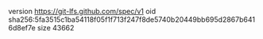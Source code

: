 version https://git-lfs.github.com/spec/v1
oid sha256:5fa3515c1ba54118f05f1f713f247f8de5740b20449bb695d2867b6416d8ef7e
size 43662
